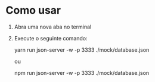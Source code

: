 # Como usar

1. Abra uma nova aba no terminal
2. Execute o seguinte comando:

    yarn run json-server -w -p 3333 ./mock/database.json

    ou

    npm run json-server -w -p 3333 ./mock/database.json